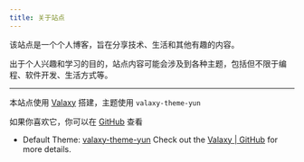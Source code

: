 ```yaml
---
title: 关于站点
---
```


该站点是一个个人博客，旨在分享技术、生活和其他有趣的内容。

出于个人兴趣和学习的目的，站点内容可能会涉及到各种主题，包括但不限于编程、软件开发、生活方式等。

---

本站点使用 [Valaxy](https://github.com/YunYouJun/valaxy) 搭建，主题使用 `valaxy-theme-yun`

如果你喜欢它，你可以在 [GitHub](https://github.com/sponsors/YunYouJun) 查看

- Default Theme: [valaxy-theme-yun](https://github.com/YunYouJun/valaxy/blob/main/packages/valaxy-theme-yun/)
  Check out the [Valaxy | GitHub](https://github.com/YunYouJun/valaxy) for more details.
